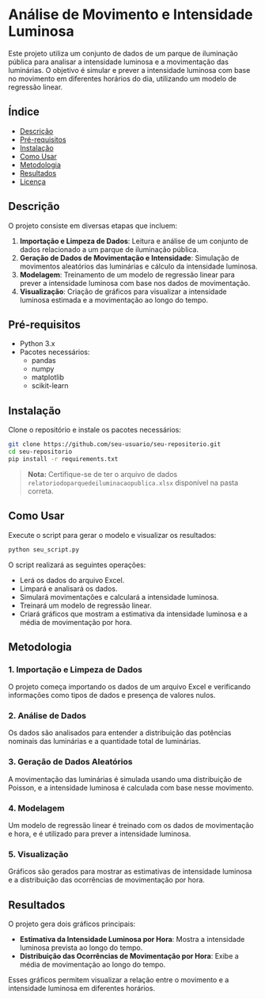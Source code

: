 # Análise de Movimento e Intensidade Luminosa

Este projeto utiliza um conjunto de dados de um parque de iluminação pública para analisar a intensidade luminosa e a movimentação das luminárias. O objetivo é simular e prever a intensidade luminosa com base no movimento em diferentes horários do dia, utilizando um modelo de regressão linear.

## Índice

- [Descrição](#descrição)
- [Pré-requisitos](#pré-requisitos)
- [Instalação](#instalação)
- [Como Usar](#como-usar)
- [Metodologia](#metodologia)
- [Resultados](#resultados)
- [Licença](#licença)

## Descrição

O projeto consiste em diversas etapas que incluem:

1. **Importação e Limpeza de Dados**: Leitura e análise de um conjunto de dados relacionado a um parque de iluminação pública.
2. **Geração de Dados de Movimentação e Intensidade**: Simulação de movimentos aleatórios das luminárias e cálculo da intensidade luminosa.
3. **Modelagem**: Treinamento de um modelo de regressão linear para prever a intensidade luminosa com base nos dados de movimentação.
4. **Visualização**: Criação de gráficos para visualizar a intensidade luminosa estimada e a movimentação ao longo do tempo.

## Pré-requisitos

- Python 3.x
- Pacotes necessários:
  - pandas
  - numpy
  - matplotlib
  - scikit-learn

## Instalação

Clone o repositório e instale os pacotes necessários:

```bash
git clone https://github.com/seu-usuario/seu-repositorio.git
cd seu-repositorio
pip install -r requirements.txt
```

> **Nota:** Certifique-se de ter o arquivo de dados `relatoriodoparquedeiluminacaopublica.xlsx` disponível na pasta correta.

## Como Usar

Execute o script para gerar o modelo e visualizar os resultados:

```bash
python seu_script.py
```

O script realizará as seguintes operações:
- Lerá os dados do arquivo Excel.
- Limpará e analisará os dados.
- Simulará movimentações e calculará a intensidade luminosa.
- Treinará um modelo de regressão linear.
- Criará gráficos que mostram a estimativa da intensidade luminosa e a média de movimentação por hora.

## Metodologia

### 1. Importação e Limpeza de Dados

O projeto começa importando os dados de um arquivo Excel e verificando informações como tipos de dados e presença de valores nulos.

### 2. Análise de Dados

Os dados são analisados para entender a distribuição das potências nominais das luminárias e a quantidade total de luminárias.

### 3. Geração de Dados Aleatórios

A movimentação das luminárias é simulada usando uma distribuição de Poisson, e a intensidade luminosa é calculada com base nesse movimento.

### 4. Modelagem

Um modelo de regressão linear é treinado com os dados de movimentação e hora, e é utilizado para prever a intensidade luminosa.

### 5. Visualização

Gráficos são gerados para mostrar as estimativas de intensidade luminosa e a distribuição das ocorrências de movimentação por hora.

## Resultados

O projeto gera dois gráficos principais:

- **Estimativa da Intensidade Luminosa por Hora**: Mostra a intensidade luminosa prevista ao longo do tempo.
- **Distribuição das Ocorrências de Movimentação por Hora**: Exibe a média de movimentação ao longo do tempo.

Esses gráficos permitem visualizar a relação entre o movimento e a intensidade luminosa em diferentes horários.


